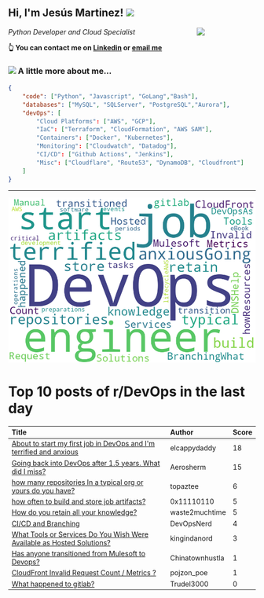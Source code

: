<!--
**jmartinezl/jmartinezl** is a ✨ _special_ ✨ repository because its `README.md` (this file) appears on your GitHub profile.

Here are some ideas to get you started:

- 🔭 I’m currently working on ...
- 🌱 I’m currently learning ...
- 👯 I’m looking to collaborate on ...
- 🤔 I’m looking for help with ...
- 💬 Ask me about ...
- 📫 How to reach me: ...
- 😄 Pronouns: ...
- ⚡ Fun fact: ...
-->

<h2>Hi, I'm Jesús Martinez! <img src="https://media.giphy.com/media/WUlplcMpOCEmTGBtBW/giphy.gif" width="30"> </h2>
<img align='right' src="https://media.giphy.com/media/NytMLKyiaIh6VH9SPm/giphy.gif" width="120">
<p><em>Python Developer and Cloud Specialist
</em></p>

**👆 You can contact me on [Linkedin](https://www.linkedin.com/in/jes%C3%BAs-martinez-2b7b10104/) or [email me](mailto:jesus.mtz.lorenzo@gmail.com)**

### <img src="https://media.giphy.com/media/VgCDAzcKvsR6OM0uWg/giphy.gif" width="50"> A little more about me...  

```json
{
    "code": ["Python", "Javascript", "GoLang","Bash"],
    "databases": ["MySQL", "SQLServer", "PostgreSQL","Aurora"],
    "devOps": [
        "Cloud Platforms": ["AWS", "GCP"],
        "IaC": ["Terraform", "CloudFormation", "AWS SAM"],
        "Containers": ["Docker", "Kubernetes"],
        "Monitoring": ["Cloudwatch", "Datadog"],
        "CI/CD": ["Github Actions", "Jenkins"],
        "Misc": ["Cloudflare", "Route53", "DynamoDB", "Cloudfront"]
    ]
}
```
---

![Wordcloud](./cloud.png)

# Top 10 posts of r/DevOps in the last day

| Title | Author | Score |
|:---|:---|:---|
| [About to start my first job in DevOps and I'm terrified and anxious](https://www.reddit.com/r/devops/comments/16lfxca/about_to_start_my_first_job_in_devops_and_im/) | elcappydaddy | 18 |
| [Going back into DevOps after 1.5 years. What did I miss?](https://www.reddit.com/r/devops/comments/16lnt62/going_back_into_devops_after_15_years_what_did_i/) | Aerosherm | 15 |
| [how many repositories In a typical org or yours do you have?](https://www.reddit.com/r/devops/comments/16l6epf/how_many_repositories_in_a_typical_org_or_yours/) | topaztee | 6 |
| [how often to build and store job artifacts?](https://www.reddit.com/r/devops/comments/16l4vho/how_often_to_build_and_store_job_artifacts/) | 0x11110110 | 5 |
| [How do you retain all your knowledge?](https://www.reddit.com/r/devops/comments/16lr2bs/how_do_you_retain_all_your_knowledge/) | waste2muchtime | 5 |
| [CI/CD and Branching](https://www.reddit.com/r/devops/comments/16l384i/cicd_and_branching/) | DevOpsNerd | 4 |
| [What Tools or Services Do You Wish Were Available as Hosted Solutions?](https://www.reddit.com/r/devops/comments/16lsk9m/what_tools_or_services_do_you_wish_were_available/) | kingindanord | 3 |
| [Has anyone transitioned from Mulesoft to Devops?](https://www.reddit.com/r/devops/comments/16kzqfs/has_anyone_transitioned_from_mulesoft_to_devops/) | Chinatownhustla | 1 |
| [CloudFront Invalid Request Count / Metrics ?](https://www.reddit.com/r/devops/comments/16lp1yd/cloudfront_invalid_request_count_metrics/) | pojzon_poe | 1 |
| [What happened to gitlab?](https://www.reddit.com/r/devops/comments/16lnokj/what_happened_to_gitlab/) | Trudel3000 | 0 |
